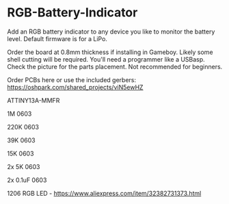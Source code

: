 # RGB-Battery-Indicator
Add an RGB battery indicator to any device you like to monitor the battery level.
Default firmware is for a LiPo.

Order the board at 0.8mm thickness if installing in Gameboy. Likely some shell cutting will be required.
You'll need a programmer like a USBasp.
Check the picture for the parts placement.
Not recommended for beginners.

Order PCBs here or use the included gerbers:
https://oshpark.com/shared_projects/viN5ewHZ

ATTINY13A-MMFR

1M 0603

220K 0603

39K 0603

15K 0603

2x 5K 0603

2x 0.1uF 0603

1206 RGB LED - https://www.aliexpress.com/item/32382731373.html
